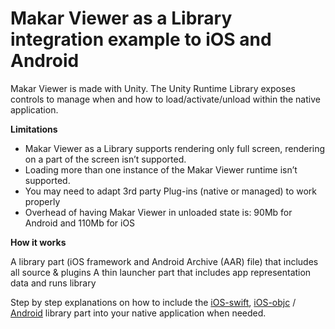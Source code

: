 # Makar Viewer as a Library integration example to iOS and Android #

Makar Viewer is made with Unity. The Unity Runtime Library exposes controls to manage when and how to load/activate/unload within the native application.


**Limitations**

- Makar Viewer as a Library supports rendering only full screen, rendering on a part of the screen isn’t supported.
- Loading more than one instance of the Makar Viewer runtime isn’t supported.
- You may need to adapt 3rd party Plug-ins (native or managed) to work properly  
- Overhead of having Makar Viewer in unloaded state is: 90Mb for Android and 110Mb for iOS

**How it works**

 A library part (iOS framework and Android Archive (AAR) file) that includes all source & plugins 
 A thin launcher part that includes app representation data and runs library

Step by step explanations on how to include the [iOS-swift](docs/ios-Swift.md), [iOS-objc](docs/ios.md) / [Android](docs/android.md) library part into your native application when needed.

